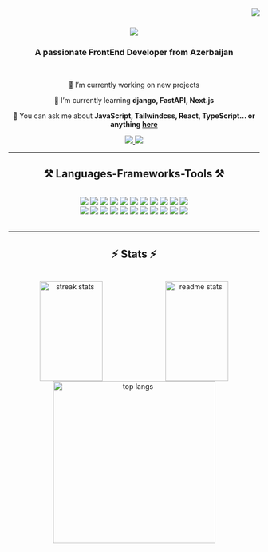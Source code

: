 <img align="right" src="https://visitor-badge.laobi.icu/badge?page_id=xelilovkamran.xelilovkamran" />

<h1 align="center">
    <img src="https://readme-typing-svg.herokuapp.com/?font=Righteous&size=35&center=true&vCenter=true&width=500&height=70&duration=4000&lines=Hi+There!+👨‍💻;+I'm+Kamran+Khalilov;" />
</h1>

<h3 align="center">A passionate FrontEnd Developer from Azerbaijan</h3>

<br/>

<div align="center">
 
 🔭 I’m currently working on new projects
 
 🌱 I’m currently learning **django, FastAPI, Next.js**

💬 You can ask me about **JavaScript, Tailwindcss, React, TypeScript... or anything [here](https://github.com/xelilovkamran/xelilovkamran/issues)**

 </div>
 
<div align="center"> 
  <a href="mailto:xlilovkamran@gmail.com">
    <img src="https://img.shields.io/badge/Gmail-333333?style=for-the-badge&logo=gmail&logoColor=red" />
  </a>
  <a href="https://www.linkedin.com/in/kamran-xelilov" target="_blank">
    <img src="https://img.shields.io/badge/LinkedIn-0077B5?style=for-the-badge&logo=linkedin&logoColor=white" target="_blank" />
  </a>
</div>

 <hr/>
 
<h2 align="center">⚒️ Languages-Frameworks-Tools ⚒️</h2>
<br/>
<div align="center">
    <img src="https://skillicons.dev/icons?i=react" />
    <img src="https://skillicons.dev/icons?i=typescript" />
    <img src="https://skillicons.dev/icons?i=js" />
    <img src="https://skillicons.dev/icons?i=bootstrap" />
    <img src="https://skillicons.dev/icons?i=tailwindcss" />
    <img src="https://skillicons.dev/icons?i=python" />
    <img src="https://skillicons.dev/icons?i=django" />
    <img src="https://skillicons.dev/icons?i=mui" />
    <img src="https://skillicons.dev/icons?i=html" />
    <img src="https://skillicons.dev/icons?i=css" />
    <img src="https://skillicons.dev/icons?i=scss" />
    <br>
    <img src="https://skillicons.dev/icons?i=github" />
    <img src="https://skillicons.dev/icons?i=git" />
    <img src="https://skillicons.dev/icons?i=redux" />
    <img src="https://skillicons.dev/icons?i=firebase" />
    <img src="https://skillicons.dev/icons?i=npm" />
    <img src="https://skillicons.dev/icons?i=mysql" />
    <img src="https://skillicons.dev/icons?i=postman" />
    <img src="https://skillicons.dev/icons?i=vscode" />
    <img src="https://skillicons.dev/icons?i=vercel" />
    <img src="https://skillicons.dev/icons?i=figma" />
    <img src="https://skillicons.dev/icons?i=cpp" />

</div>

<br/>
<hr/>

<h2 align="center">⚡ Stats ⚡</h2>
<br>
<div align=center>
<div style="display: flex; height: 200px">
  <img  style="width: 50%; height: 100%" src="https://streak-stats.demolab.com/?user=xelilovkamran&count_private=true&theme=react&border_radius=10" alt="streak stats"/>

  <img style="width: 50%; height: 100%" src="https://github-readme-stats.vercel.app/api?username=xelilovkamran&count_private=true&show_icons=true&theme=react&rank_icon=github&border_radius=10" alt="readme stats" />
</div>

  <img width=325 align="center" src="https://github-readme-stats.vercel.app/api/top-langs/?username=xelilovkamran&hide=HTML&langs_count=8&layout=compact&theme=react&border_radius=10&size_weight=0.5&count_weight=0.5&exclude_repo=github-readme-stats" alt="top langs" />
</div>

<br/>
